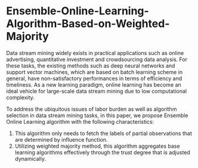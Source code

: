 # Ensemble-Online-Learning-Algorithm-Based-on-Weighted-Majority

Data stream mining widely exists in practical applications such as online advertising, quantitative investment and crowdsourcing data analysis. For these tasks, the existing methods such as deep neural networks and support vector machines, which are based on batch learning scheme in general, have non-satisfactory performances in terms of efficiency and timeliness. As a new learning paradigm, online learning has become an ideal vehicle for large-scale data stream mining due to low computational complexity. 

To address the ubiquitous issues of labor burden as well as algorithm selection in data stream mining tasks, in this paper, we propose Ensemble Online Learning algorithm with the following characteristics:
1. This algorithm only needs to fetch the labels of partial observations that are determined by influence function. 
2. Utilizing weighted majority method, this algorithm aggregates base learning algorithms effectively through the trust degree that is adjusted dynamically. 
